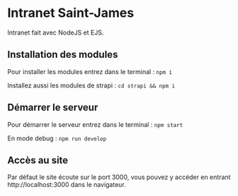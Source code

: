 # Intranet Saint-James

Intranet fait avec NodeJS et EJS.

## Installation des modules

Pour installer les modules entrez dans le terminal : ```npm i```

Installez aussi les modules de strapi : ```cd strapi && npm i```

## Démarrer le serveur

Pour démarrer le serveur entrez dans le terminal : ```npm start```

En mode debug : ```npm run develop```

## Accès au site

Par défaut le site écoute sur le port 3000, vous pouvez y accéder en entrant http://localhost:3000 dans le navigateur.